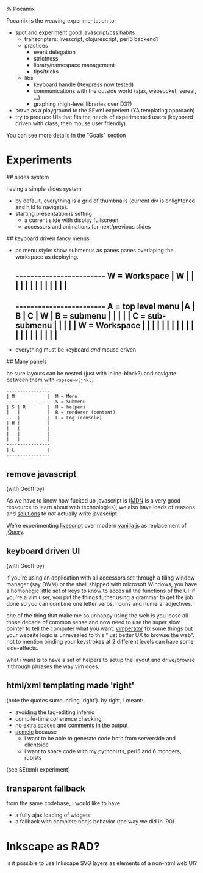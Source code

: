 % Pocamix

Pocamix is the weaving experimentation to:

* spot and experiment good javascript/css habits
  * transcripters: livescript, clojurescript, perl6 backend? 
  * practices
    * event delegation
    * strictness
    * library/namespace management
    * tips/tricks
  * libs
    * keyboard handle ([Keypress](https://github.com/dmauro/Keypress/) now
      tested)
    * communications with the outside world (ajax, websocket, sereal, ...)
    * graphing (high-level libraries over D3?)
* serve as a playground to the SExml experient (YA templating approach)
* try to produce UIs that fits the needs of experimented users
  (keyboard driven with class, then mouse user friendly). 

You can see more details in the "Goals" section

# Experiments

## slides system

having a simple slides system 

* by default, everything is a grid of thumbnails (current div is enlightened
  and hjkl to navigate).
* starting presentation is setting
  * a current slide with display fullscreen
  * accessors and animations for next/previous slides 

## keyboard driven fancy menus

* ps menu style: show submenus as panes panes
  overlaping the workspace as deploying.

    ------------------------  W = Workspace
    | W                    | 
    |                      |
    |                      |
    |                      |
    |                      |
    |                      |
    |                      |
    ------------------------  

    ------------------------  A = top level menu
    |A  | B | C | W        |  B = submenu
    |   |   |   |          |  C = sub-submenu
    |   |   |   |          |  W = Workspace
    |   |   |   |          |
    |   |   |   |          |
    |   |   |   |          |
    |   |   |   |          |
    ------------------------

* everything must be keyboard *and* mouse driven

## Many panels

be sure layouts can be nested (just with inline-block?) and navigate between 
them with `<space>w[jhkl]`

    ---------------- 
    | M            |  M = Menu
    ----------------  S = Submenu
    | S | R        |  H = helpers
    |   |          |  R = renderer (content)
    ----|          |  L = Log (console)
    | H |          |
    |   |          |
    |   |          |
    |   |          |
    ---------------- 
    | L            |
    ---------------- 

## remove javascript

(with Geoffroy)

As we have to know how fucked up javascript is
([MDN](https://developer.mozilla.org/fr/) is a very good ressource to learn
about web technologies), we also have loads of reasons and
[solutions](https://github.com/jashkenas/coffeescript/wiki/list-of-languages-that-compile-to-js)
to *not* actually write javascript.

We're experimenting [livescript](http://livescript.net/) over modern
[vanilla js](http://vanilla-js.com/) as replacement of
[jQuery](http://jquery.com/).

## keyboard driven UI

(with Geoffroy) 

if you're using an application with all accessors set through a tiling window
manager (say DWM) or the shell shipped with microsoft Windows, you have a
homonegic little set of keys to know to acces all the functions of the
UI. if you're a vim user, you put the things futher using a grammar to get the
job done so you can combine one letter verbs, nouns and numeral adjectives.

one of the thing that make me so unhappy using the web is you loose all those
decade of common sense and now need to use the super slow pointer to tell the
computer what you want. [vimperator](http://www.vimperator.org/vimperator) fix
some things but your website logic is unrevealed to this "just better UX to
browse the web". not to mention binding your keystrokes at 2 different levels
can have some side-effects.

what i want is to have a set of helpers to setup the layout and drive/browse it
through phrases the way vim does.

## html/xml templating made 'right'

(note the quotes surrounding 'right'). by right, i meant: 

* avoiding the tag-editing inferno
* compile-time coherence checking 
* no extra spaces and comments in the output
* [acmeic](http://acmeism.org) because
    * i want to be able to generate code both from serverside and clientside
    * i want to share code with my pythonists, perl5 and 6 mongers, rubists 

(see SE(xml) experiment)

## transparent fallback 

from the same codebase, i would like to have

* a fully ajax loading of widgets
* a fallback with complete nonjs behavior (the way we did in '90) 

# Inkscape as RAD?

is it possible to use Inkscape SVG layers as elements of a non-html web UI? 

